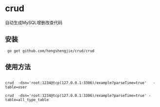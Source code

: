 # crud

自动生成MySQL增删改查代码

## 安装

```
 go get github.com/hongshengjie/crud/crud
```

## 使用方法

```

crud  -dsn='root:1234@tcp(127.0.0.1:3306)/example?parseTime=true'   -table=user 

crud  -dsn='root:1234@tcp(127.0.0.1:3306)/example?parseTime=true' -table=all_type_table
```
